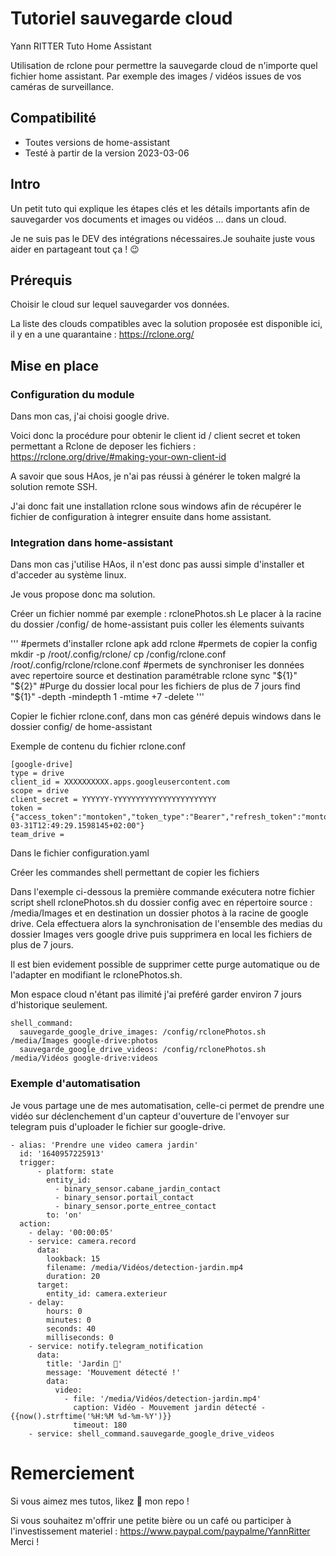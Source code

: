 # Tutoriel sauvegarde cloud
Yann RITTER Tuto Home Assistant 

Utilisation de rclone pour permettre la sauvegarde cloud de n'importe quel fichier home assistant.
Par exemple des images / vidéos issues de vos caméras de surveillance.

## Compatibilité
- Toutes versions de home-assistant
- Testé à partir de la version 2023-03-06

## Intro
Un petit tuto qui explique les étapes clés et les détails importants afin de sauvegarder vos documents et images ou vidéos  ... dans un cloud.

Je ne suis pas le DEV des intégrations nécessaires.Je souhaite juste vous aider en partageant tout ça ! 😉


## Prérequis

Choisir le cloud sur lequel sauvegarder vos données.

La liste des clouds compatibles avec la solution proposée est disponible ici, il y en a une quarantaine : https://rclone.org/


## Mise en place 

### Configuration du module 


Dans mon cas, j'ai choisi google drive.

Voici donc la procédure pour obtenir le client id / client secret et token permettant a Rclone de deposer les fichiers : https://rclone.org/drive/#making-your-own-client-id

A savoir que sous HAos, je n'ai pas réussi à générer le token malgré la solution remote SSH.

J'ai donc fait une installation rclone sous windows afin de récupérer le fichier de configuration à integrer ensuite dans home assistant.

### Integration dans home-assistant 


Dans mon cas j'utilise HAos, il n'est donc pas aussi simple d'installer et d'acceder au système linux.

Je vous propose donc ma solution.

Créer un fichier nommé par exemple : rclonePhotos.sh
Le placer à la racine du dossier /config/ de home-assistant puis coller les élements suivants

'''
#permets d'installer rclone
apk add rclone
#permets de copier la config
mkdir -p /root/.config/rclone/
cp /config/rclone.conf /root/.config/rclone/rclone.conf
#permets de synchroniser les données avec repertoire source et destination paramétrable
rclone sync "${1}" "${2}"
#Purge du dossier local pour les fichiers de plus de 7 jours
find "${1}" -depth -mindepth 1 -mtime +7 -delete
'''


Copier le fichier rclone.conf, dans mon cas généré depuis windows dans le dossier config/ de home-assistant

Exemple de contenu du fichier rclone.conf
```
[google-drive]
type = drive
client_id = XXXXXXXXXX.apps.googleusercontent.com
scope = drive
client_secret = YYYYYY-YYYYYYYYYYYYYYYYYYYYYYY
token = {"access_token":"montoken","token_type":"Bearer","refresh_token":"montoken2","expiry":"2023-03-31T12:49:29.1598145+02:00"}
team_drive = 
```

Dans le fichier configuration.yaml

Créer les commandes shell permettant de copier les fichiers

Dans l'exemple ci-dessous la première commande exécutera notre fichier script shell rclonePhotos.sh du dossier config avec en répertoire source : /media/Images et en destination un dossier photos à la racine de google drive.
Cela effectuera alors la synchronisation de l'ensemble des medias du dossier Images vers google drive puis supprimera en local les fichiers de plus de 7 jours.

Il est bien evidement possible de supprimer cette purge automatique ou de l'adapter en modifiant le rclonePhotos.sh.

Mon espace cloud n'étant pas ilimité j'ai preféré garder environ 7 jours d'historique seulement. 

```
shell_command:
  sauvegarde_google_drive_images: /config/rclonePhotos.sh /media/Images google-drive:photos
  sauvegarde_google_drive_videos: /config/rclonePhotos.sh /media/Vidéos google-drive:videos
```

### Exemple d'automatisation 

Je vous partage une de mes automatisation, celle-ci permet de prendre une vidéo sur déclenchement d'un capteur d'ouverture de l'envoyer sur telegram puis d'uploader le fichier sur google-drive.

```
- alias: 'Prendre une video camera jardin'
  id: '1640957225913' 
  trigger:
      - platform: state
        entity_id: 
          - binary_sensor.cabane_jardin_contact
          - binary_sensor.portail_contact
          - binary_sensor.porte_entree_contact
        to: 'on'
  action:
    - delay: '00:00:05'
    - service: camera.record
      data:
        lookback: 15
        filename: /media/Vidéos/detection-jardin.mp4
        duration: 20
      target:
        entity_id: camera.exterieur
    - delay:
        hours: 0
        minutes: 0
        seconds: 40
        milliseconds: 0
    - service: notify.telegram_notification
      data:
        title: 'Jardin 📸'
        message: 'Mouvement détecté !'
        data:
          video:
            - file: '/media/Vidéos/detection-jardin.mp4'
              caption: Vidéo - Mouvement jardin détecté - {{now().strftime('%H:%M %d-%m-%Y')}}
              timeout: 180
    - service: shell_command.sauvegarde_google_drive_videos  
```

# Remerciement 
Si vous aimez mes tutos, likez 🌟 mon repo !

Si vous souhaitez m'offrir une petite bière ou un café ou participer à l'investissement materiel :  https://www.paypal.com/paypalme/YannRitter  Merci !

